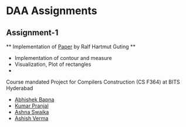 # DAA Assignments
## Assignment-1
** Implementation of [Paper](https://link.springer.com/article/10.1007/BF00264251) by Ralf Hartmut Guting **
- Implementation of contour and measure
- Visualization, Plot of rectangles
- 
Course mandated Project for Compilers Construction (CS F364) at BITS Hyderabad
- [Abhishek Bapna](https://github.com/LuciFR1809)
- [Kumar Pranjal](https://github.com/kpranjal2047)
- [Ashna Swaika](https://github.com/ash9swaika)
- [Ashish Verma](https://github.com/brickster241)

